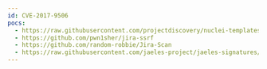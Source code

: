 ```yaml
---
id: CVE-2017-9506
pocs:
  - https://raw.githubusercontent.com/projectdiscovery/nuclei-templates/master/cves/2017/CVE-2017-9506.yaml
  - https://github.com/pwn1sher/jira-ssrf
  - https://github.com/random-robbie/Jira-Scan
  - https://raw.githubusercontent.com/jaeles-project/jaeles-signatures/master/cves/jira-ssrf-cve-2017-9506.yaml
---
```

